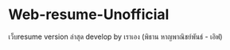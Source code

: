 # Web-resume-Unofficial
เว็บresume version ล่าสุด develop by เราเอง (พิธาน หาญพาณิชย์พันธ์ - เอิฟ) 
